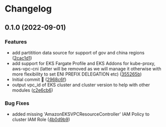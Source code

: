 # Changelog

## 0.1.0 (2022-09-01)


### Features

* add partitition data source for support of gov and china regions ([2cac1d1](https://github.com/ventx/terraform-aws-stackx-cluster/commit/2cac1d159d897a26e27440647113427016525824))
* add support for EKS Fargate Profile and EKS Addons for kube-proxy, aws-vpc-cni (latter will be removed as we will manage it otherwise with more flexibility to set ENI PREFIX DELEGATION etc) ([355265b](https://github.com/ventx/terraform-aws-stackx-cluster/commit/355265b6bd0d6976adbef0d652d29c71ab078083))
* Initial commit 🚀 ([2968c6f](https://github.com/ventx/terraform-aws-stackx-cluster/commit/2968c6f5c1eb126cb93692757fd7b2e95267e267))
* output vpc_id of EKS cluster and cluster version to help with other modules ([c2e6cb6](https://github.com/ventx/terraform-aws-stackx-cluster/commit/c2e6cb6f06adeecc9f660a43727d27054f074e60))


### Bug Fixes

* added missing 'AmazonEKSVPCResourceController' IAM Policy to cluster IAM Role ([4b0d9b9](https://github.com/ventx/terraform-aws-stackx-cluster/commit/4b0d9b9f1c9710e8783ebcf2b5756459e5ad0875))

